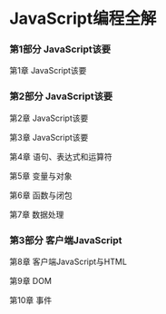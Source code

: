 # JavaScript编程全解 #

### 第1部分 JavaScript该要 ###

第1章 JavaScript该要

### 第2部分 JavaScript该要 ###

第2章 JavaScript该要

第3章 JavaScript该要

第4章 语句、表达式和运算符

第5章 变量与对象

第6章 函数与闭包

第7章 数据处理

### 第3部分 客户端JavaScript ###

第8章 客户端JavaScript与HTML

第9章 DOM

第10章 事件
